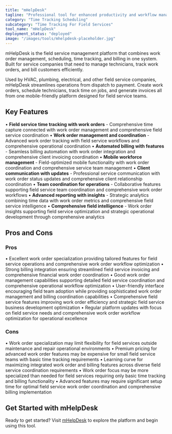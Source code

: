 ```yaml
---
title: "mHelpDesk"
tagline: "Professional tool for enhanced productivity and workflow management"
category: "Time Tracking Scheduling"
subcategory: "Time Tracking For Field Services"
tool_name: "mHelpDesk"
deployment_status: "deployed"
image: "/images/tools/mhelpdesk-placeholder.jpg"
---
```

mHelpDesk is the field service management platform that combines work order management, scheduling, time tracking, and billing in one system. Built for service companies that need to manage technicians, track work orders, and bill customers efficiently.

Used by HVAC, plumbing, electrical, and other field service companies, mHelpDesk streamlines operations from dispatch to payment. Create work orders, schedule technicians, track time on jobs, and generate invoices all from one mobile-friendly platform designed for field service teams.

## Key Features

• **Field service time tracking with work orders** - Comprehensive time capture connected with work order management and comprehensive field service coordination
• **Work order management and coordination** - Advanced work order tracking with field service workflows and comprehensive operational coordination
• **Automated billing with features** - Seamless billing automation with work order integration and comprehensive client invoicing coordination
• **Mobile workforce management** - Field-optimized mobile functionality with work order coordination and comprehensive service team management
• **Client communication with updates** - Professional service communication with work order status updates and comprehensive client relationship coordination
• **Team coordination for operations** - Collaborative features supporting field service team coordination and comprehensive work order workflows
• **Advanced reporting with insights** - Strategic analytics combining time data with work order metrics and comprehensive field service intelligence
• **Comprehensive field intelligence** - Work order insights supporting field service optimization and strategic operational development through comprehensive analytics

## Pros and Cons

### Pros
• Excellent work order specialization providing tailored features for field service operations and comprehensive work order workflow optimization
• Strong billing integration ensuring streamlined field service invoicing and comprehensive financial work order coordination
• Good work order management capabilities supporting detailed field service coordination and comprehensive operational workflow optimization
• User-friendly interface encouraging field team adoption while providing sophisticated work order management and billing coordination capabilities
• Comprehensive field service features improving work order efficiency and strategic field service business development optimization
• Regular platform updates with focus on field service needs and comprehensive work order workflow optimization for operational excellence

### Cons
• Work order specialization may limit flexibility for field services outside maintenance and repair operational environments
• Premium pricing for advanced work order features may be expensive for small field service teams with basic time tracking requirements
• Learning curve for maximizing integrated work order and billing features across diverse field service coordination requirements
• Work order focus may be more specialized than needed for field services requiring only basic time tracking and billing functionality
• Advanced features may require significant setup time for optimal field service work order coordination and comprehensive billing implementation
## Get Started with mHelpDesk

Ready to get started? Visit [mHelpDesk](https://mhelpdesk.com) to explore the platform and begin using this tool.
